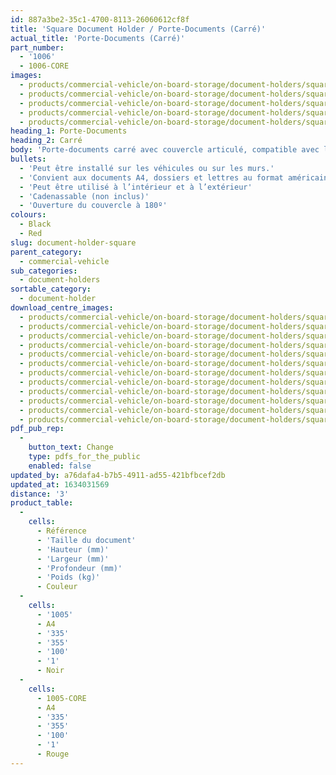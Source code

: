 ```yaml
---
id: 887a3be2-35c1-4700-8113-26060612cf8f
title: 'Square Document Holder / Porte-Documents (Carré)'
actual_title: 'Porte-Documents (Carré)'
part_number:
  - '1006'
  - 1006-CORE
images:
  - products/commercial-vehicle/on-board-storage/document-holders/square/images-lr/Product_Image_776x776_(518x518_focus_area)-1006_01.jpg
  - products/commercial-vehicle/on-board-storage/document-holders/square/images-lr/Product_Image_776x776_(518x518_focus_area)-1006_02.jpg
  - products/commercial-vehicle/on-board-storage/document-holders/square/images-lr/Product_Image_776x776_(518x518_focus_area)-1006_03.jpg
  - products/commercial-vehicle/on-board-storage/document-holders/square/images-lr/Product_Image_776x776_(518x518_focus_area)-1006-CORE_01.jpg
  - products/commercial-vehicle/on-board-storage/document-holders/square/images-lr/Product_Image_776x776_(518x518_focus_area)-1006-CORE_02.jpg
heading_1: Porte-Documents
heading_2: Carré
body: 'Porte-documents carré avec couvercle articulé, compatible avec le format A4.'
bullets:
  - 'Peut être installé sur les véhicules ou sur les murs.'
  - 'Convient aux documents A4, dossiers et lettres au format américain'
  - 'Peut être utilisé à l’intérieur et à l’extérieur'
  - 'Cadenassable (non inclus)'
  - 'Ouverture du couvercle à 180º'
colours:
  - Black
  - Red
slug: document-holder-square
parent_category:
  - commercial-vehicle
sub_categories:
  - document-holders
sortable_category:
  - document-holder
download_centre_images:
  - products/commercial-vehicle/on-board-storage/document-holders/square/images-hr/1006-CORE_01.jpg
  - products/commercial-vehicle/on-board-storage/document-holders/square/images-hr/1006-CORE_02.jpg
  - products/commercial-vehicle/on-board-storage/document-holders/square/images-hr/1006-CORE_03.jpg
  - products/commercial-vehicle/on-board-storage/document-holders/square/images-hr/1006-CORE_04.jpg
  - products/commercial-vehicle/on-board-storage/document-holders/square/images-hr/1006-CORE_05.jpg
  - products/commercial-vehicle/on-board-storage/document-holders/square/images-hr/1006_01.jpg
  - products/commercial-vehicle/on-board-storage/document-holders/square/images-hr/1006_02.jpg
  - products/commercial-vehicle/on-board-storage/document-holders/square/images-hr/1006_03.jpg
  - products/commercial-vehicle/on-board-storage/document-holders/square/images-hr/1006_04-1633698674.jpg
  - products/commercial-vehicle/on-board-storage/document-holders/square/images-hr/1006_04.jpg
  - products/commercial-vehicle/on-board-storage/document-holders/square/images-hr/1006_05.jpg
  - products/commercial-vehicle/on-board-storage/document-holders/square/images-hr/1006_06.jpg
pdf_pub_rep:
  -
    button_text: Change
    type: pdfs_for_the_public
    enabled: false
updated_by: a76dafa4-b7b5-4911-ad55-421bfbcef2db
updated_at: 1634031569
distance: '3'
product_table:
  -
    cells:
      - Référence
      - 'Taille du document'
      - 'Hauteur (mm)'
      - 'Largeur (mm)'
      - 'Profondeur (mm)'
      - 'Poids (kg)'
      - Couleur
  -
    cells:
      - '1005'
      - A4
      - '335'
      - '355'
      - '100'
      - '1'
      - Noir
  -
    cells:
      - 1005-CORE
      - A4
      - '335'
      - '355'
      - '100'
      - '1'
      - Rouge
---
```

